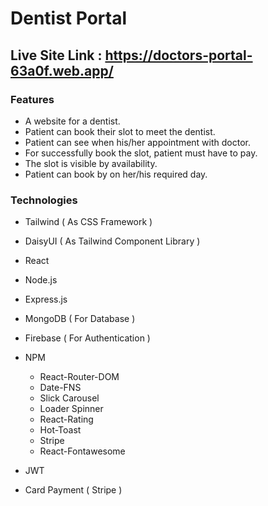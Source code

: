 # Dentist Portal

## Live Site Link : https://doctors-portal-63a0f.web.app/

### Features

- A website for a dentist.
- Patient can book their slot to meet the dentist.
- Patient can see when his/her appointment with doctor.
- For successfully book the slot, patient must have to pay.
- The slot is visible by availability.
- Patient can book by on her/his required day.

### Technologies

- Tailwind ( As CSS Framework )
- DaisyUI ( As Tailwind Component Library )
- React
- Node.js
- Express.js
- MongoDB ( For Database )
- Firebase ( For Authentication )
- NPM
    - React-Router-DOM
    - Date-FNS
    - Slick Carousel
    - Loader Spinner
    - React-Rating
    - Hot-Toast
    - Stripe
    - React-Fontawesome
    
- JWT
- Card Payment ( Stripe )
